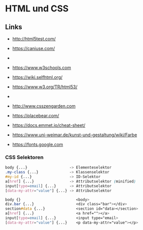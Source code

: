 # HTML und CSS

## Links
- http://html5test.com/
- https://caniuse.com/
- 
- https://www.w3schools.com
- https://wiki.selfhtml.org/
- https://www.w3.org/TR/html53/
- 
- http://www.csszengarden.com
- https://placebear.com/
- https://docs.emmet.io/cheat-sheet/

- https://www.uni-weimar.de/kunst-und-gestaltung/wiki/Farbe
- https://fonts.google.com

### CSS Selektoren
```css
body {...}                   -> Elementeselektor
.my-class {...}              -> Klassenselektor
#my-id {...}                 -> ID-Selektor
a[href] {...}                -> Attributselektor (minified)
input[type=email] {...}      -> Attributselektor
[data-my-attr="value"] {...} -> Attributselektor

body {}                         <body>
div.bar {...}                   <div class="bar"></div>
section#data {...}              <section id="data></section>
a[href] {...}                   <a href=""></a>
input[type=email] {...}         <input type="email>
[data-my-attr="value"] {...}    <p data-my-attr="value"></p>
```